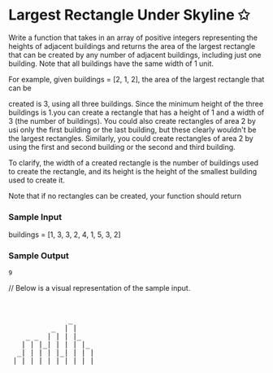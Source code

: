 # Largest Rectangle Under Skyline ✩

Write a function that takes in an array of positive integers representing the heights of adjacent buildings and returns the area of the largest rectangle that can be created by any number of adjacent buildings, including just one building. Note that all buildings have the same width of 1 unit.

For example, given buildings = [2, 1, 2], the area of the largest rectangle that can be

created is 3, using all three buildings. Since the minimum height of the three buildings is 1.you can create a rectangle that has a height of 1 and a width of 3 (the number of buildings). You could also create rectangles of area 2 by usi only the first building or the last building, but these clearly wouldn't be the largest rectangles. Similarly, you could create rectangles of area 2 by using the first and second building or the second and third building.

To clarify, the width of a created rectangle is the number of buildings used to create the rectangle, and its height is the height of the smallest building used to create it.

Note that if no rectangles can be created, your function should return

### Sample Input

buildings =  [1, 3, 3, 2, 4, 1, 5, 3, 2]

### Sample Output

`9`

// Below is a visual representation of the sample input.

<pre> 
                      
              _       
          _  | |      
    _ _  | | | |_     
   | | |_| | | | |_   
  _| | | | |_| | | |  
 |_|_|_|_|_|_|_|_|_|  
</pre> 